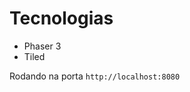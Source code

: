 # Tecnologias
- Phaser 3 
- Tiled

Rodando na porta `http://localhost:8080`

<img src="https://github.com/acebeR/game-phaser/blob/main/imgs/fim.gif?raw=true"   alt=""/>
